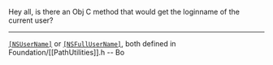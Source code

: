 Hey all, is there an Obj C method that would get the loginname of the current user?

----

<code>[[NSUserName]]()</code> or <code>[[NSFullUserName]]()</code>, both defined in Foundation/[[PathUtilities]].h  -- Bo